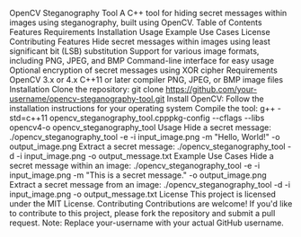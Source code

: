 OpenCV Steganography Tool
A C++ tool for hiding secret messages within images using steganography, built using OpenCV.
Table of Contents
Features
Requirements
Installation
Usage
Example Use Cases
License
Contributing
Features
Hide secret messages within images using least significant bit (LSB) substitution
Support for various image formats, including PNG, JPEG, and BMP
Command-line interface for easy usage
Optional encryption of secret messages using XOR cipher
Requirements
OpenCV 3.x or 4.x
C++11 or later compiler
PNG, JPEG, or BMP image files
Installation
Clone the repository: git clone https://github.com/your-username/opencv-steganography-tool.git
Install OpenCV: Follow the installation instructions for your operating system
Compile the tool: g++ -std=c++11 opencv_steganography_tool.cpppkg-config --cflags --libs opencv4-o opencv_steganography_tool
Usage
Hide a secret message: ./opencv_steganography_tool -e -i input_image.png -m "Hello, World!" -o output_image.png
Extract a secret message: ./opencv_steganography_tool -d -i input_image.png -o output_message.txt
Example Use Cases
Hide a secret message within an image: ./opencv_steganography_tool -e -i input_image.png -m "This is a secret message." -o output_image.png
Extract a secret message from an image: ./opencv_steganography_tool -d -i input_image.png -o output_message.txt
License
This project is licensed under the MIT License.
Contributing
Contributions are welcome! If you'd like to contribute to this project, please fork the repository and submit a pull request.
Note: Replace your-username with your actual GitHub username.